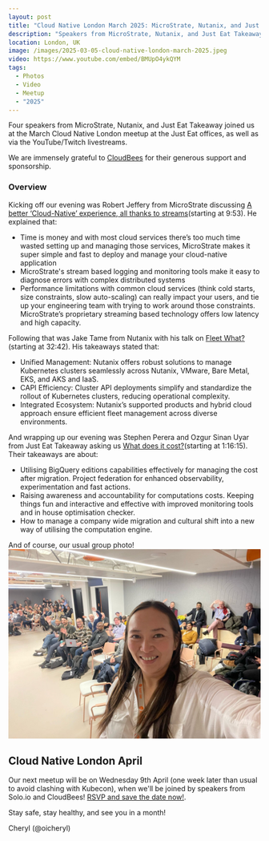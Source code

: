 ```yaml
---
layout: post
title: "Cloud Native London March 2025: MicroStrate, Nutanix, and Just Eat Takeaway"
description: "Speakers from MicroStrate, Nutanix, and Just Eat Takeaway join us at the Cloud Native London meetup March 2025, hosted by Cheryl Hung, Senior Director, Ecosystem at Arm"
location: London, UK
image: /images/2025-03-05-cloud-native-london-march-2025.jpeg
video: https://www.youtube.com/embed/BMUpO4ykQYM
tags:
  - Photos
  - Video
  - Meetup
  - "2025"
---
```


Four speakers from MicroStrate, Nutanix, and Just Eat Takeaway joined us at the March Cloud Native London meetup at the Just Eat offices, as well as via the YouTube/Twitch livestreams. 

We are immensely grateful to [CloudBees](https://www.cloudbees.com/) for their generous support and sponsorship.

### Overview

Kicking off our evening was Robert Jeffery from MicroStrate discussing [A better ‘Cloud-Native’ experience, all thanks to streams](https://youtu.be/BMUpO4ykQYM?si=E0n6qj2kI49GMuRF&t=593)(starting at 9:53). He explained that: 
* Time is money and with most cloud services there’s too much time wasted setting up and managing those services, MicroStrate makes it super simple and fast to deploy and manage your cloud-native application
* MicroStrate's stream based logging and monitoring tools make it easy to diagnose errors with complex distributed systems 
* Performance limitations with common cloud services (think cold starts, size constraints, slow auto-scaling) can really impact your users, and tie up your engineering team with trying to work around those constraints.  MicroStrate’s proprietary streaming based technology offers low latency and high capacity. 

Following that was Jake Tame from Nutanix with his talk on [Fleet What?](https://youtu.be/BMUpO4ykQYM?si=aB_NVf_kveTEqJ6z&t=1962)(starting at 32:42). His takeaways stated that:
* Unified Management: Nutanix offers robust solutions to manage Kubernetes clusters seamlessly across Nutanix, VMware, Bare Metal, EKS, and AKS and IaaS.
* CAPI Efficiency: Cluster API deployments simplify and standardize the rollout of Kubernetes clusters, reducing operational complexity.
* Integrated Ecosystem: Nutanix’s supported products and hybrid cloud approach ensure efficient fleet management across diverse environments.

And wrapping up our evening was Stephen Perera and Ozgur Sinan Uyar from Just Eat Takeaway asking us [What does it cost?](https://youtu.be/BMUpO4ykQYM?si=_tp7bsohF6-ZVE0k&t=4575)(starting at 1:16:15). Their takeaways are about:
* Utilising BigQuery editions capabilities effectively for managing the cost after migration. Project federation for enhanced observability, experimentation and fast actions.
* Raising awareness and accountability for computations costs. Keeping things fun and interactive and effective with improved monitoring tools and in house optimisation checker.
* How to manage a company wide migration and cultural shift into a new way of utilising the computation engine.

And of course, our usual group photo!
![](/images/2025-03-05-cloud-native-london-march-2025.jpeg)

## Cloud Native London April

Our next meetup will be on Wednesday 9th April (one week later than usual to avoid clashing with Kubecon), when we'll be joined by speakers from Solo.io and CloudBees! [RSVP and save the date now!](https://www.meetup.com/cloud-native-london/events/305905095/). 

Stay safe, stay healthy, and see you in a month!

Cheryl (@oicheryl) 
